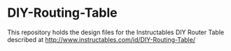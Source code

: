 DIY-Routing-Table
=================

This repository holds the design files for the Instructables DIY Router Table described at http://www.instructables.com/id/DIY-Routing-Table/ 